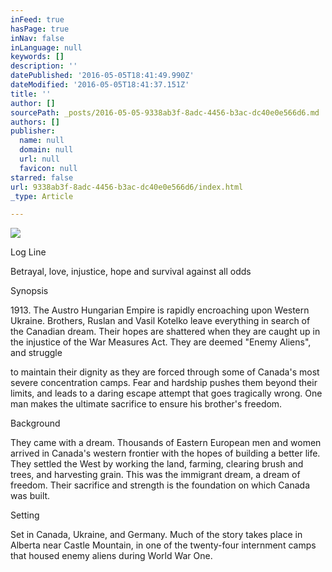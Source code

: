 ```yaml
---
inFeed: true
hasPage: true
inNav: false
inLanguage: null
keywords: []
description: ''
datePublished: '2016-05-05T18:41:49.990Z'
dateModified: '2016-05-05T18:41:37.151Z'
title: ''
author: []
sourcePath: _posts/2016-05-05-9338ab3f-8adc-4456-b3ac-dc40e0e566d6.md
authors: []
publisher:
  name: null
  domain: null
  url: null
  favicon: null
starred: false
url: 9338ab3f-8adc-4456-b3ac-dc40e0e566d6/index.html
_type: Article

---
```

![](https://the-grid-user-content.s3-us-west-2.amazonaws.com/b2dfcaad-e1f0-4efc-9399-be9b7e068c2a.jpg)

Log Line 

Betrayal, love, injustice, hope and survival against all odds 

Synopsis 

1913\. The Austro Hungarian Empire is rapidly encroaching upon Western Ukraine. Brothers, Ruslan and Vasil Kotelko leave everything in search of the Canadian dream. Their hopes are shattered when they are caught up in the injustice of the War Measures Act. They are deemed "Enemy Aliens", and struggle 

to maintain their dignity as they are forced through some of Canada's most severe concentration camps. Fear and hardship pushes them beyond their limits, and leads to a daring escape attempt that goes tragically wrong. One man makes the ultimate sacrifice to ensure his brother's freedom. 

Background 

They came with a dream. Thousands of Eastern European men and women arrived in Canada's western frontier with the hopes of building a better life. They settled the West by working the land, farming, clearing brush and trees, and harvesting grain. This was the immigrant dream, a dream of freedom. Their sacrifice and strength is the foundation on which Canada was built. 

Setting 

Set in Canada, Ukraine, and Germany. Much of the story takes place in Alberta near Castle
Mountain, in one of the twenty-four internment camps that housed enemy aliens during World
War One.